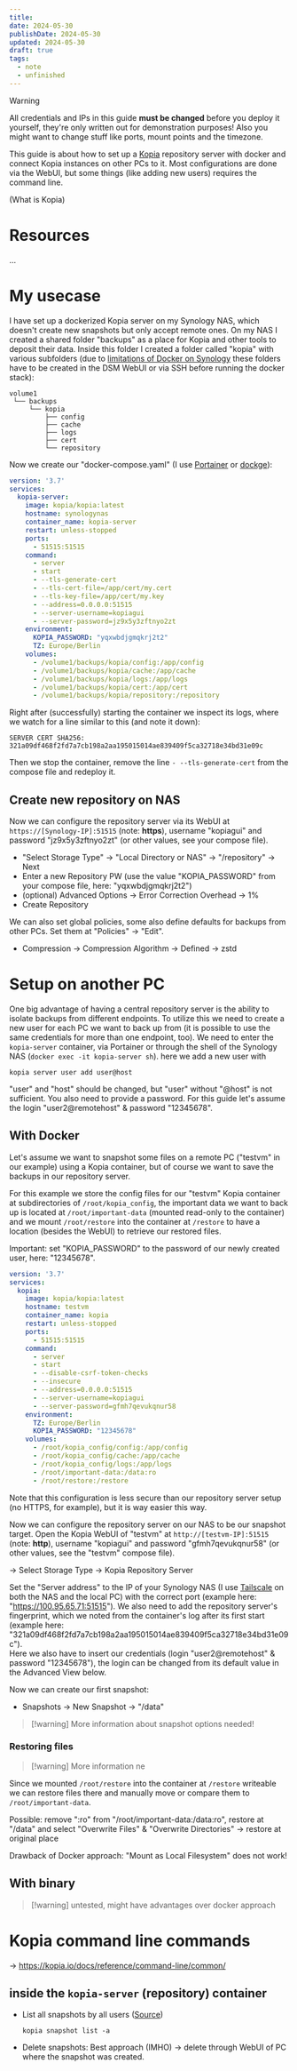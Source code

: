 ```yaml
---
title: 
date: 2024-05-30
publishDate: 2024-05-30
updated: 2024-05-30
draft: true
tags:
  - note
  - unfinished
---
```


> [!warning]
> All credentials and IPs in this guide **must be changed** before you deploy it yourself, they're only written out for demonstration purposes! Also you might want to change stuff like ports, mount points and the timezone.
 
This guide is about how to set up a [Kopia](https://kopia.io/) repository server with docker and connect Kopia instances on other PCs to it. Most configurations are done via the WebUI, but some things (like adding new users) requires the command line. 

(What is Kopia)

# Resources

...

# My usecase

I have set up a dockerized Kopia server on my Synology NAS, which doesn't create new snapshots but only accept remote ones. On my NAS I created a shared folder "backups" as a place for Kopia and other tools to deposit their data. Inside this folder I created a folder called "kopia" with various subfolders (due to [limitations of Docker on Synology](https://www.reddit.com/r/synology/comments/ls64fy/grant_docker_access_to_createdelete_folders/) these folders have to be created in the DSM WebUI or via SSH before running the docker stack):

```
volume1
 └── backups
     └── kopia
         ├── config
         ├── cache
         ├── logs
         ├── cert
         └── repository
```

Now we create our "docker-compose.yaml" (I use [Portainer](https://www.portainer.io/) or [dockge](https://github.com/louislam/dockge)):

```yaml {13} title="repository server docker-compose.yaml"
version: '3.7'
services:
  kopia-server:
    image: kopia/kopia:latest
    hostname: synologynas
    container_name: kopia-server
    restart: unless-stopped
    ports:
      - 51515:51515
    command:
      - server
      - start
      - --tls-generate-cert
      - --tls-cert-file=/app/cert/my.cert
      - --tls-key-file=/app/cert/my.key
      - --address=0.0.0.0:51515
      - --server-username=kopiagui
      - --server-password=jz9x5y3zftnyo2zt
    environment:
      KOPIA_PASSWORD: "yqxwbdjgmqkrj2t2"
      TZ: Europe/Berlin
    volumes:
      - /volume1/backups/kopia/config:/app/config
      - /volume1/backups/kopia/cache:/app/cache
      - /volume1/backups/kopia/logs:/app/logs
      - /volume1/backups/kopia/cert:/app/cert
      - /volume1/backups/kopia/repository:/repository
```

Right after (successfully) starting the container we inspect its logs, where we watch for a line similar to this (and note it down):

```
SERVER CERT SHA256: 321a09df468f2fd7a7cb198a2aa195015014ae839409f5ca32718e34bd31e09c
```

Then we stop the container, remove the line `- --tls-generate-cert` from the compose file and redeploy it.

## Create new repository on NAS

Now we can configure the repository server via its WebUI at `https://[Synology-IP]:51515` (note: **https**), username "kopiagui" and password "jz9x5y3zftnyo2zt" (or other values, see your compose file). 

- "Select Storage Type" -> "Local Directory or NAS" -> "/repository" -> Next
- Enter a new Repository PW (use the value "KOPIA_PASSWORD" from your compose file, here: "yqxwbdjgmqkrj2t2")
- (optional) Advanced Options -> Error Correction Overhead -> 1%
- Create Repository

We can also set global policies, some also define defaults for backups from other PCs. Set them at "Policies" -> "Edit".

- Compression -> Compression Algorithm -> Defined -> zstd

# Setup on another PC

One big advantage of having a central repository server is the ability to isolate backups from different endpoints. To utilize this we need to create a new user for each PC we want to back up from (it is possible to use the same credentials for more than one endpoint, too). We need to enter the `kopia-server` container, via Portainer or through the shell of the Synology NAS (`docker exec -it kopia-server sh`). here we add a new user with

  ```shell
  kopia server user add user@host
  ```

"user" and "host" should be changed, but "user" without "@host" is not sufficient. You also need to provide a password. For this guide let's assume the login "user2@remotehost" & password "12345678".

## With Docker

Let's assume we want to snapshot some files on a remote PC ("testvm" in our example) using a Kopia container, but of course we want to save the backups in our repository server. 

For this example we store the config files for our "testvm" Kopia container at subdirectories of `/root/kopia_config`, the important data we want to back up is located at `/root/important-data` (mounted read-only to the container) and we mount `/root/restore` into the container at `/restore` to have a location (besides the WebUI) to retrieve our restored files.

Important: set "KOPIA_PASSWORD" to the password of our newly created user, here: "12345678".

```yaml {20} title="testvm docker-compose.yaml"
version: '3.7'
services:
  kopia:
    image: kopia/kopia:latest
    hostname: testvm
    container_name: kopia
    restart: unless-stopped
    ports:
      - 51515:51515
    command:
      - server
      - start
      - --disable-csrf-token-checks
      - --insecure
      - --address=0.0.0.0:51515
      - --server-username=kopiagui
      - --server-password=gfmh7qevukqnur58
    environment:
      TZ: Europe/Berlin
      KOPIA_PASSWORD: "12345678"
    volumes:
      - /root/kopia_config/config:/app/config
      - /root/kopia_config/cache:/app/cache
      - /root/kopia_config/logs:/app/logs
      - /root/important-data:/data:ro
      - /root/restore:/restore
```

Note that this configuration is less secure than our repository server setup (no HTTPS, for example), but it is way easier this way.

Now we can configure the repository server on our NAS to be our snapshot target. Open the Kopia WebUI of "testvm" at `http://[testvm-IP]:51515` (note: **http**), username "kopiagui" and password "gfmh7qevukqnur58" (or other values, see the "testvm" compose file). 

-> Select Storage Type -> Kopia Repository Server 

Set the "Server address" to the IP of your Synology NAS (I use [Tailscale](https://tailscale.com/) on both the NAS and the local PC) with the correct port (example here: "https://100.95.65.71:51515"). We also need to add the repository server's fingerprint, which we noted from the container's log after its first start (example here: "321a09df468f2fd7a7cb198a2aa195015014ae839409f5ca32718e34bd31e09c").  
Here we also have to insert our credentials (login "user2@remotehost" & password "12345678"), the login can be changed from its default value in the Advanced View below.

Now we can create our first snapshot:

- Snapshots -> New Snapshot -> "/data"

> [!warning] More information about snapshot options needed!

### Restoring files

> [!warning] More information ne

Since we mounted `/root/restore` into the container at `/restore` writeable we can restore files there and manually move or compare them to `/root/important-data`.

Possible: remove ":ro" from "/root/important-data:/data:ro", restore at "/data" and select "Overwrite Files" & "Overwrite Directories" -> restore at original place

Drawback of Docker approach: "Mount as Local Filesystem" does not work!

## With binary

> [!warning] untested, might have advantages over docker approach

# Kopia command line commands

-> https://kopia.io/docs/reference/command-line/common/

## inside the `kopia-server` (repository) container

- List all snapshots by all users ([Source](https://kopia.io/docs/reference/command-line/common/snapshot-list/))
  ```shell
  kopia snapshot list -a
  ```
- Delete snapshots: Best approach (IMHO) -> delete through WebUI of PC where the snapshot was created.
